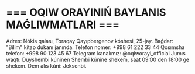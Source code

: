 # === OQIW ORAYINIŃ BAYLANIS MAǴLIWMATLARI ===

Adres: Nókis qalası, Toraqay Qayıpbergenov kóshesi, 25-jay.
Baǵdar: "Bilim" kitap dúkanı janında.
Telefon nomer: +998 61 222 33 44
Qosımsha telefon: +998 90 123 45 67
Telegram kanalımız: @oqiworayi_official
Jumıs waqtı: Dúyshembi kúninen Shembi kúnine shekem, saat 09:00 den 18:00 ge shekem.
Dem alıs kúni: Jeksenbi.